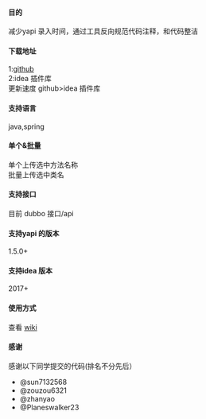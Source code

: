 #### 目的
减少yapi 录入时间，通过工具反向规范代码注释，和代码整洁

#### 下载地址
1:<a href="https://github.com/diwand/YapiIdeaUploadPlugin/tree/master/disk" >github</a><br>
2:idea 插件库 <br>
更新速度 github>idea 插件库

#### 支持语言
java,spring

#### 单个&批量

单个上传选中方法名称 <br>
批量上传选中类名 <br>

#### 支持接口
目前 dubbo 接口/api

#### 支持yapi 的版本
1.5.0+

#### 支持idea 版本
2017+


#### 使用方式

查看 <a href="https://github.com/zouzou6321/YapiIdeaUploadPlugin/wiki">wiki</a> 


#### 感谢
感谢以下同学提交的代码(排名不分先后）
 - @sun7132568 
 - @zouzou6321
 - @zhanyao
 - @Planeswalker23

